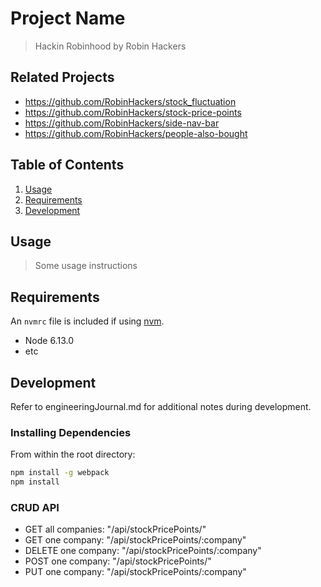 # Project Name

> Hackin Robinhood by Robin Hackers

## Related Projects

  - https://github.com/RobinHackers/stock_fluctuation
  - https://github.com/RobinHackers/stock-price-points
  - https://github.com/RobinHackers/side-nav-bar
  - https://github.com/RobinHackers/people-also-bought

## Table of Contents

1. [Usage](#Usage)
1. [Requirements](#requirements)
1. [Development](#development)

## Usage

> Some usage instructions

## Requirements

An `nvmrc` file is included if using [nvm](https://github.com/creationix/nvm).

- Node 6.13.0
- etc

## Development

Refer to engineeringJournal.md for additional notes during development.

### Installing Dependencies

From within the root directory:

```sh
npm install -g webpack
npm install
```

### CRUD API

  - GET all companies: "/api/stockPricePoints/"
  - GET one company: "/api/stockPricePoints/:company"
  - DELETE one company: "/api/stockPricePoints/:company"
  - POST one company: "/api/stockPricePoints/"
  - PUT one company: "/api/stockPricePoints/:company"
